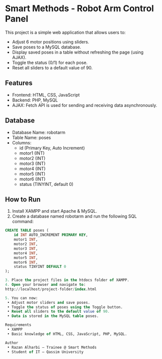 # Smart Methods - Robot Arm Control Panel

This project is a simple web application that allows users to:
- Adjust 6 motor positions using sliders.
- Save poses to a MySQL database.
- Display saved poses in a table without refreshing the page (using AJAX).
- Toggle the status (0/1) for each pose.
- Reset all sliders to a default value of 90.

## Features
- Frontend: HTML, CSS, JavaScript
- Backend: PHP, MySQL
- AJAX: Fetch API is used for sending and receiving data asynchronously.

## Database
- Database Name: robotarm
- Table Name: poses
- Columns:
  - id (Primary Key, Auto Increment)
  - motor1 (INT)
  - motor2 (INT)
  - motor3 (INT)
  - motor4 (INT)
  - motor5 (INT)
  - motor6 (INT)
  - status (TINYINT, default 0)

## How to Run
1. Install XAMPP and start Apache & MySQL.
2. Create a database named robotarm and run the following SQL command:
```sql
CREATE TABLE poses (
    id INT AUTO_INCREMENT PRIMARY KEY,
    motor1 INT,
    motor2 INT,
    motor3 INT,
    motor4 INT,
    motor5 INT,
    motor6 INT,
    status TINYINT DEFAULT 0
);

3. Place the project files in the htdocs folder of XAMPP.
4. Open your browser and navigate to:
http://localhost/project-folder/index.html

5. You can now:
 • Adjust motor sliders and save poses.
 • Toggle the status of poses using the Toggle button.
 • Reset all sliders to the default value of 90.
 • Data is stored in the MySQL table poses.

Requirements
 • XAMPP
 • Basic knowledge of HTML, CSS, JavaScript, PHP, MySQL.

Author
 • Razan Alharbi — Trainee @ Smart Methods
 • Student of IT — Qassim University
